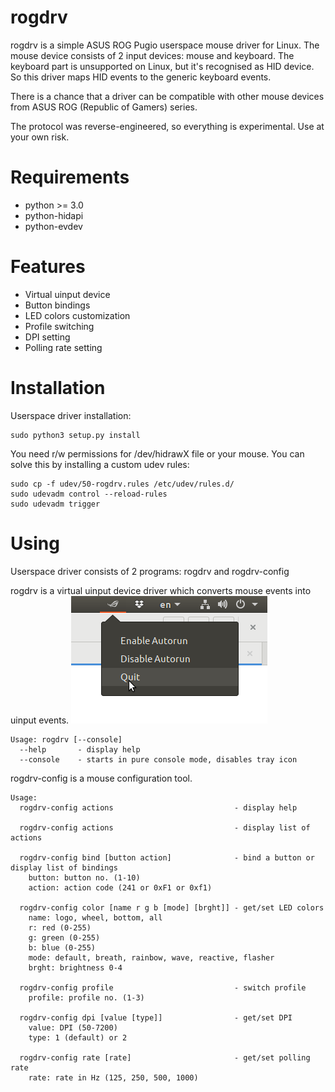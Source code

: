 rogdrv
======

rogdrv is a simple ASUS ROG Pugio userspace mouse driver for Linux.
The mouse device consists of 2 input devices: mouse and keyboard.
The keyboard part is unsupported on Linux, but it's recognised as HID device.
So this driver maps HID events to the generic keyboard events.

There is a chance that a driver can be compatible with other mouse devices
from ASUS ROG (Republic of Gamers) series.

The protocol was reverse-engineered, so everything is experimental. Use at your own risk.

Requirements
============

* python >= 3.0
* python-hidapi
* python-evdev

Features
========

* Virtual uinput device
* Button bindings
* LED colors customization
* Profile switching
* DPI setting
* Polling rate setting

Installation
============

Userspace driver installation:
```
sudo python3 setup.py install
```

You need r/w permissions for /dev/hidrawX file or your mouse.
You can solve this by installing a custom udev rules:
```
sudo cp -f udev/50-rogdrv.rules /etc/udev/rules.d/
sudo udevadm control --reload-rules
sudo udevadm trigger
```

Using
=====

Userspace driver consists of 2 programs: rogdrv and rogdrv-config

rogdrv is a virtual uinput device driver which converts mouse events into uinput events.
![rogdrv](/screenshot.png)
```
Usage: rogdrv [--console]
  --help       - display help
  --console    - starts in pure console mode, disables tray icon
```

rogdrv-config is a mouse configuration tool.
```
Usage:
  rogdrv-config actions                           - display help

  rogdrv-config actions                           - display list of actions

  rogdrv-config bind [button action]              - bind a button or display list of bindings
    button: button no. (1-10)
    action: action code (241 or 0xF1 or 0xf1)

  rogdrv-config color [name r g b [mode] [brght]] - get/set LED colors
    name: logo, wheel, bottom, all
    r: red (0-255)
    g: green (0-255)
    b: blue (0-255)
    mode: default, breath, rainbow, wave, reactive, flasher
    brght: brightness 0-4

  rogdrv-config profile                           - switch profile
    profile: profile no. (1-3)

  rogdrv-config dpi [value [type]]                - get/set DPI
    value: DPI (50-7200)
    type: 1 (default) or 2

  rogdrv-config rate [rate]                       - get/set polling rate
    rate: rate in Hz (125, 250, 500, 1000)
```
